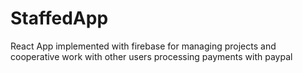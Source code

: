 # StaffedApp
React App implemented with firebase for managing projects and cooperative work with other users processing payments with paypal
